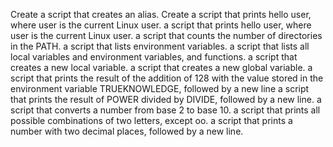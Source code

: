 Create a script that creates an alias.
Create a script that prints hello user, where user is the current Linux user.
 a script that prints hello user, where user is the current Linux user.
a script that counts the number of directories in the PATH.
 a script that lists environment variables.
a script that lists all local variables and environment variables, and functions.
a script that creates a new local variable.
 a script that creates a new global variable.
 a script that prints the result of the addition of 128 with the value stored in the environment variable TRUEKNOWLEDGE, followed by a new line
a script that prints the result of POWER divided by DIVIDE, followed by a new line.
a script that converts a number from base 2 to base 10.
 a script that prints all possible combinations of two letters, except oo.
a script that prints a number with two decimal places, followed by a new line.
